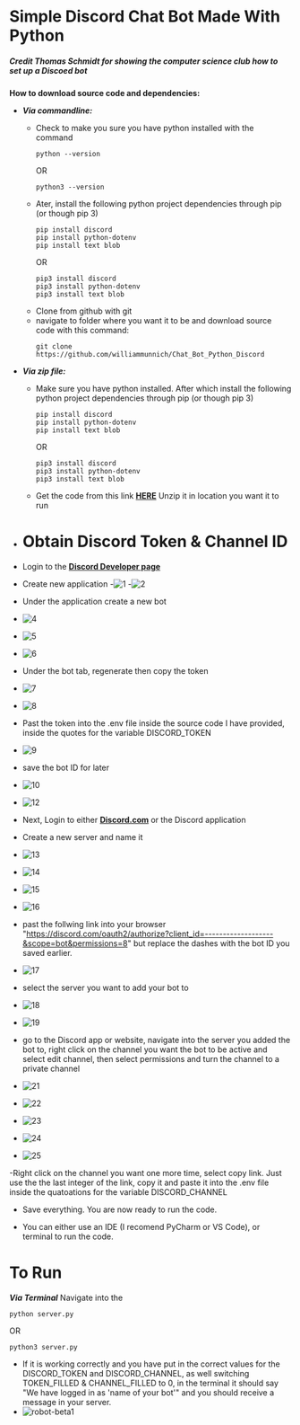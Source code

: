 # Simple Discord Chat Bot Made With Python

##### Credit **Thomas Schmidt** for showing the computer science club how to set up a Discoed bot
**How to download source code and dependencies:**   

- ***Via commandline:***
    - Check to make you sure you have python installed with the command
        ```
        python --version
        ```
        OR
        ```
        python3 --version
        ```
    - Ater, install the following python project dependencies through   pip (or though pip 3)
        ```
        pip install discord
        pip install python-dotenv
        pip install text blob
        ```
        OR
        ```
        pip3 install discord
        pip3 install python-dotenv
        pip3 install text blob
        ```
    - Clone from github with git
    - navigate to folder where you want it to be and download source code with this command:
        ```
        git clone https://github.com/williammunnich/Chat_Bot_Python_Discord
        ```
            
- ***Via zip file:***
    - Make sure you have python installed. After which install the following python project dependencies through pip (or though pip 3)
        ```
        pip install discord
        pip install python-dotenv
        pip install text blob
        ```
        OR
        ```
        pip3 install discord
        pip3 install python-dotenv
        pip3 install text blob
        ```
    - Get the code from this link **[HERE](https://github.com/williammunnich/wpaai/archive/refs/heads/master.zip)**
        Unzip it in location you want it to run

- # **Obtain Discord Token & Channel ID**

- Login to the **[Discord Developer page](https://discord.com/developers)**


- Create new application
-![1](documentation/1.png)
-![2](documentation/2.png)

- Under the application create a new bot
- ![4](documentation/4.png)
- ![5](documentation/5.png)
- ![6](documentation/6.png)

- Under the bot tab, regenerate then copy the token
- ![7](documentation/7.png)
- ![8](documentation/8.png)

- Past the token into the .env file inside the source code I have provided, inside the quotes for the variable DISCORD_TOKEN
- ![9](documentation/9.png)

- save the bot ID for later
- ![10](documentation/10.png)
- ![12](documentation/12.png)


- Next, Login to either **[Discord.com](https://discord.com/)** or the Discord application

- Create a new server and name it
- ![13](documentation/13.png)
- ![14](documentation/14.png)
- ![15](documentation/15.png)
- ![16](documentation/16.png)


- past the follwing link into your browser "https://discord.com/oauth2/authorize?client_id=-------------------&scope=bot&permissions=8" but replace the dashes with the bot ID you saved earlier.
- ![17](documentation/17.png)

- select the server you want to add your bot to
- ![18](documentation/18.png)
- ![19](documentation/19.png)

- go to the Discord app or website, navigate into the server you added the bot to, right click on the channel you want the bot to be active and select edit channel, then select permissions and turn the channel to a private channel
- ![21](documentation/21.png)
- ![22](documentation/22.png)
- ![23](documentation/23.png)
- ![24](documentation/24.png)
- ![25](documentation/25.png)



-Right click on the channel you want one more time, select copy link. Just use the the last integer of the link, copy it  and paste it into the .env file inside the quatoations for the variable DISCORD_CHANNEL


- Save everything. You are now ready to run the code.


- You can either use an IDE (I recomend PyCharm or VS Code), or terminal to run the code.

# **To Run**
***Via Terminal***
Navigate into the 
```
python server.py
```
OR
```
python3 server.py
```

- If it is working correctly and you have put in the correct values for the DISCORD_TOKEN and DISCORD_CHANNEL, 
as well switching TOKEN_FILLED & CHANNEL_FILLED to 0, in the terminal it should say "We have logged in as 'name of your bot'"
and you should receive a message in your server.
- ![robot-beta1](documentation/26.png)





